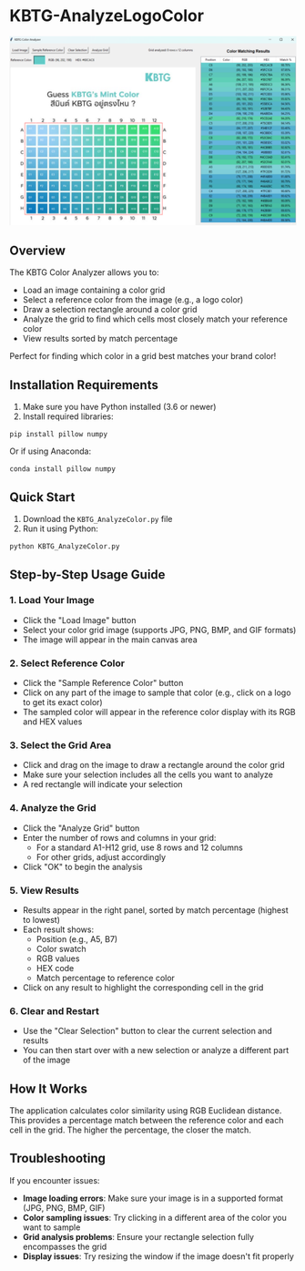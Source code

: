 # KBTG-AnalyzeLogoColor


![KBTG Color Analysis Result](kbtg_result.png)

## Overview

The KBTG Color Analyzer allows you to:
- Load an image containing a color grid
- Select a reference color from the image (e.g., a logo color)
- Draw a selection rectangle around a color grid
- Analyze the grid to find which cells most closely match your reference color
- View results sorted by match percentage

Perfect for finding which color in a grid best matches your brand color!

## Installation Requirements

1. Make sure you have Python installed (3.6 or newer)
2. Install required libraries:
```
pip install pillow numpy
```
Or if using Anaconda:
```
conda install pillow numpy
```

## Quick Start

1. Download the `KBTG_AnalyzeColor.py` file
2. Run it using Python:
```
python KBTG_AnalyzeColor.py
```

## Step-by-Step Usage Guide

### 1. Load Your Image
- Click the "Load Image" button
- Select your color grid image (supports JPG, PNG, BMP, and GIF formats)
- The image will appear in the main canvas area

### 2. Select Reference Color
- Click the "Sample Reference Color" button
- Click on any part of the image to sample that color (e.g., click on a logo to get its exact color)
- The sampled color will appear in the reference color display with its RGB and HEX values

### 3. Select the Grid Area
- Click and drag on the image to draw a rectangle around the color grid
- Make sure your selection includes all the cells you want to analyze
- A red rectangle will indicate your selection

### 4. Analyze the Grid
- Click the "Analyze Grid" button
- Enter the number of rows and columns in your grid:
  - For a standard A1-H12 grid, use 8 rows and 12 columns
  - For other grids, adjust accordingly
- Click "OK" to begin the analysis

### 5. View Results
- Results appear in the right panel, sorted by match percentage (highest to lowest)
- Each result shows:
  - Position (e.g., A5, B7)
  - Color swatch
  - RGB values
  - HEX code
  - Match percentage to reference color
- Click on any result to highlight the corresponding cell in the grid

### 6. Clear and Restart
- Use the "Clear Selection" button to clear the current selection and results
- You can then start over with a new selection or analyze a different part of the image

## How It Works

The application calculates color similarity using RGB Euclidean distance. This provides a percentage match between the reference color and each cell in the grid. The higher the percentage, the closer the match.

## Troubleshooting

If you encounter issues:

- **Image loading errors**: Make sure your image is in a supported format (JPG, PNG, BMP, GIF)
- **Color sampling issues**: Try clicking in a different area of the color you want to sample
- **Grid analysis problems**: Ensure your rectangle selection fully encompasses the grid
- **Display issues**: Try resizing the window if the image doesn't fit properly

